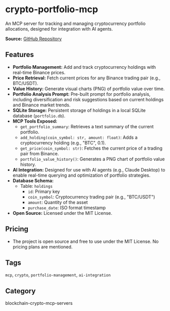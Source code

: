 # crypto-portfolio-mcp

An MCP server for tracking and managing cryptocurrency portfolio allocations, designed for integration with AI agents.

**Source:** [GitHub Repository](https://github.com/kukapay/crypto-portfolio-mcp)

## Features
- **Portfolio Management:** Add and track cryptocurrency holdings with real-time Binance prices.
- **Price Retrieval:** Fetch current prices for any Binance trading pair (e.g., BTC/USDT).
- **Value History:** Generate visual charts (PNG) of portfolio value over time.
- **Portfolio Analysis Prompt:** Pre-built prompt for portfolio analysis, including diversification and risk suggestions based on current holdings and Binance market trends.
- **SQLite Storage:** Persistent storage of holdings in a local SQLite database (`portfolio.db`).
- **MCP Tools Exposed:**
  - `get_portfolio_summary`: Retrieves a text summary of the current portfolio.
  - `add_holding(coin_symbol: str, amount: float)`: Adds a cryptocurrency holding (e.g., "BTC", 0.1).
  - `get_price(coin_symbol: str)`: Fetches the current price of a trading pair from Binance.
  - `portfolio_value_history()`: Generates a PNG chart of portfolio value history.
- **AI Integration:** Designed for use with AI agents (e.g., Claude Desktop) to enable real-time querying and optimization of portfolio strategies.
- **Database Schema:**
  - Table: `holdings`
    - `id`: Primary key
    - `coin_symbol`: Cryptocurrency trading pair (e.g., "BTC/USDT")
    - `amount`: Quantity of the asset
    - `purchase_date`: ISO format timestamp
- **Open Source:** Licensed under the MIT License.

## Pricing
- The project is open source and free to use under the MIT License. No pricing plans are mentioned.

## Tags
`mcp`, `crypto`, `portfolio-management`, `ai-integration`

## Category
blockchain-crypto-mcp-servers